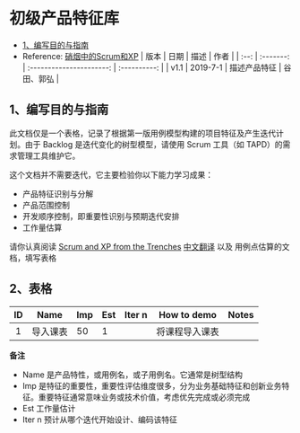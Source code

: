 # 初级产品特征库


- [1、编写目的与指南](https://github.com/sysu-coursecard/Coursecard2.0/blob/master/dashboard/05-product-backlog#1编写目的与指南)
- Reference: [硝烟中的Scrum和XP](http://www.infoq.com/cn/minibooks/scrum-xp-from-the-trenches)
| 版本 |   日期    |           描述           |     作者     |
| :--: | :-------: | :----------------------: | :----------: |
| v1.1 | 2019-7-1 | 描述产品特征 | 谷田、郭弘 |


## 1、编写目的与指南

此文档仅是一个表格，记录了根据第一版用例模型构建的项目特征及产生迭代计划。由于 Backlog 是迭代变化的树型模型，请使用 Scrum 工具（如 TAPD）的需求管理工具维护它。

这个文档并不需要迭代，它主要检验你以下能力学习成果：

- 产品特征识别与分解
- 产品范围控制
- 开发顺序控制，即重要性识别与预期迭代安排
- 工作量估算

请你认真阅读 [Scrum and XP from the Trenches](https://www.infoq.com/minibooks/scrum-xp-from-the-trenches-2) [中文翻译](http://www.infoq.com/cn/minibooks/scrum-xp-from-the-trenches) 以及 用例点估算的文档，填写表格

## 2、表格

|  ID  |   Name   | Imp  | Est  | Iter n | How to demo    | Notes |
| :--: | :------: | ---- | ---- | :----: | -------------- | ----- |
|  1   | 导入课表 | 50   | 1    |        | 将课程导入课表 |       |

**备注**

- Name 是产品特性，或用例名，或子用例名。它通常是树型结构
- Imp 是特征的重要性，重要性评估维度很多，分为业务基础特征和创新业务特征。重要特征通常意味业务或技术价值，考虑优先完成或必须完成
- Est 工作量估计
- Iter n 预计从哪个迭代开始设计、编码该特征